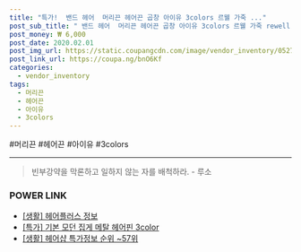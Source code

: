 ```yaml
--- 
title: "특가!  밴드 헤어  머리끈 헤어끈 곱창 아이유 3colors 르웰 가죽 ..." 
post_sub_title: " 밴드 헤어  머리끈 헤어끈 곱창 아이유 3colors 르웰 가죽 rewell 레더" 
post_money: ₩ 6,000 
post_date: 2020.02.01 
post_img_url: https://static.coupangcdn.com/image/vendor_inventory/0527/9775c5064eb8893c7da823480fbfcbd5816e9b7fbabda8962bd97d34b754.jpg 
post_link_url: https://coupa.ng/bnO6Kf 
categories: 
  - vendor_inventory 
tags: 
  - 머리끈 
  - 헤어끈 
  - 아이유 
  - 3colors 
--- 
```

  #머리끈 #헤어끈 #아이유 #3colors 
<hr> 

> 빈부강약을 막론하고 일하지 않는 자를 배척하라. - 루소 


### POWER LINK

* <a href="https://blog.naver.com/sakai111/221764371396" target="_blank"> [생활] 헤어플러스 정보 </a>
* <a href="https://blog.naver.com/sakai111/221792125752" target="_blank">[특가] 기본 모던 집게 메탈 헤어핀 3color</a>
* <a href="https://blog.naver.com/sakai111/221781867992" target="_blank"> [생활] 헤어샵 특가정보 순위 ~57위</a>

